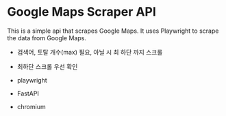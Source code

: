Google Maps Scraper API 
=======================
This is a simple api that scrapes Google Maps. 
It uses Playwright to scrape the data from Google Maps.


- 검색어, 토탈 개수(max) 필요, 아닐 시 최 하단 까지 스크롤  
- 최하단 스크롤 우선 확인 

- playwright 
- FastAPI
- chromium